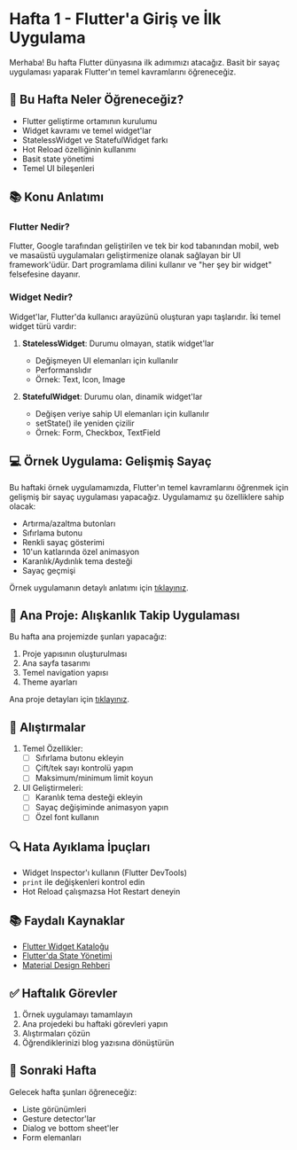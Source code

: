 # Hafta 1 - Flutter'a Giriş ve İlk Uygulama

Merhaba! Bu hafta Flutter dünyasına ilk adımımızı atacağız. Basit bir sayaç uygulaması yaparak Flutter'ın temel kavramlarını öğreneceğiz.

## 🎯 Bu Hafta Neler Öğreneceğiz?

- Flutter geliştirme ortamının kurulumu
- Widget kavramı ve temel widget'lar
- StatelessWidget ve StatefulWidget farkı
- Hot Reload özelliğinin kullanımı
- Basit state yönetimi
- Temel UI bileşenleri

## 📚 Konu Anlatımı

### Flutter Nedir?

Flutter, Google tarafından geliştirilen ve tek bir kod tabanından mobil, web ve masaüstü uygulamaları geliştirmenize olanak sağlayan bir UI framework'üdür. Dart programlama dilini kullanır ve "her şey bir widget" felsefesine dayanır.

### Widget Nedir?

Widget'lar, Flutter'da kullanıcı arayüzünü oluşturan yapı taşlarıdır. İki temel widget türü vardır:

1. **StatelessWidget**: Durumu olmayan, statik widget'lar
   - Değişmeyen UI elemanları için kullanılır
   - Performanslıdır
   - Örnek: Text, Icon, Image

2. **StatefulWidget**: Durumu olan, dinamik widget'lar
   - Değişen veriye sahip UI elemanları için kullanılır
   - setState() ile yeniden çizilir
   - Örnek: Form, Checkbox, TextField

## 💻 Örnek Uygulama: Gelişmiş Sayaç

Bu haftaki örnek uygulamamızda, Flutter'ın temel kavramlarını öğrenmek için gelişmiş bir sayaç uygulaması yapacağız. Uygulamamız şu özelliklere sahip olacak:

- Artırma/azaltma butonları
- Sıfırlama butonu
- Renkli sayaç gösterimi
- 10'un katlarında özel animasyon
- Karanlık/Aydınlık tema desteği
- Sayaç geçmişi

Örnek uygulamanın detaylı anlatımı için [tıklayınız](./ornek_uygulama/README.md).

## 🚀 Ana Proje: Alışkanlık Takip Uygulaması

Bu hafta ana projemizde şunları yapacağız:

1. Proje yapısının oluşturulması
2. Ana sayfa tasarımı
3. Temel navigation yapısı
4. Theme ayarları

Ana proje detayları için [tıklayınız](./ana_proje/README.md).

## 🎯 Alıştırmalar

1. Temel Özellikler:
   - [ ] Sıfırlama butonu ekleyin
   - [ ] Çift/tek sayı kontrolü yapın
   - [ ] Maksimum/minimum limit koyun

2. UI Geliştirmeleri:
   - [ ] Karanlık tema desteği ekleyin
   - [ ] Sayaç değişiminde animasyon yapın
   - [ ] Özel font kullanın

## 🔍 Hata Ayıklama İpuçları

- Widget Inspector'ı kullanın (Flutter DevTools)
- `print` ile değişkenleri kontrol edin
- Hot Reload çalışmazsa Hot Restart deneyin

## 📚 Faydalı Kaynaklar

- [Flutter Widget Kataloğu](https://flutter.dev/docs/development/ui/widgets)
- [Flutter'da State Yönetimi](https://flutter.dev/docs/development/data-and-backend/state-mgmt/intro)
- [Material Design Rehberi](https://material.io/design)

## ✅ Haftalık Görevler

1. Örnek uygulamayı tamamlayın
2. Ana projedeki bu haftaki görevleri yapın
3. Alıştırmaları çözün
4. Öğrendiklerinizi blog yazısına dönüştürün

## 💪 Sonraki Hafta

Gelecek hafta şunları öğreneceğiz:
- Liste görünümleri
- Gesture detector'lar
- Dialog ve bottom sheet'ler
- Form elemanları 